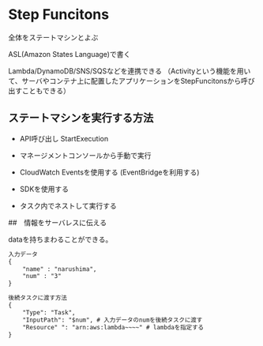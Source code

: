 # Step Funcitons

全体をステートマシンとよぶ

ASL(Amazon States Language)で書く

Lambda/DynamoDB/SNS/SQSなどを連携できる
（Activityという機能を用いて、サーバやコンテナ上に配置したアプリケーションをStepFuncitonsから呼び出すこともできる）

## ステートマシンを実行する方法

* API呼び出し
    StartExecution

* マネージメントコンソールから手動で実行

* CloudWatch Eventsを使用する
    (EventBridgeを利用する)

* SDKを使用する

* タスク内でネストして実行する

##　情報をサーバレスに伝える

dataを持ちまわることができる。

```txt
入力データ
{
    "name" : "narushima",
    "num" : "3"
}

後続タスクに渡す方法
{
    "Type": "Task",
    "InputPath": "$num", # 入力データのnumを後続タスクに渡す
    "Resource" ": "arn:aws:lambda~~~~" # lambdaを指定する
}
```

